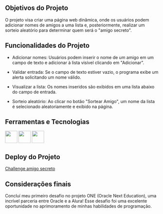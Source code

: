 
 ## Objetivos do Projeto

O projeto visa criar uma página web dinâmica, onde os usuários podem adicionar nomes de amigos a uma lista e, posteriormente, realizar um sorteio aleatório para determinar quem será o "amigo secreto".

## Funcionalidades do Projeto

- Adicionar nomes: Usuários podem inserir o nome de um amigo em um campo de texto e adicionar à lista visível clicando em "Adicionar".

- Validar entrada: Se o campo de texto estiver vazio, o programa exibe um alerta solicitando um nome válido.

- Visualizar a lista: Os nomes inseridos são exibidos em uma lista abaixo do campo de entrada.

- Sorteio aleatório: Ao clicar no botão "Sortear Amigo", um nome da lista é selecionado aleatoriamente e exibido na página.

## Ferramentas e Tecnologias
<img  loading="lazy" src="https://cdn.jsdelivr.net/gh/devicons/devicon@latest/icons/javascript/javascript-original.svg" width="40" height="40" /> <img  loading="lazy" src="https://cdn.jsdelivr.net/gh/devicons/devicon@latest/icons/css3/css3-original.svg" width="40" height="40" /> <img  loading="lazy" src="https://cdn.jsdelivr.net/gh/devicons/devicon@latest/icons/html5/html5-original.svg" width="40" height="40" />

## Deploy do Projeto
[Challenge amigo secreto](https://karolinanjos.github.io/amigo-secreto/) 

## Considerações finais
Concluí meu primeiro desafio no projeto ONE (Oracle Next Education), uma incrível parceria entre Oracle e a Alura!
Esse desafio foi uma excelente oportunidade no aprimoramento de minhas habilidades de programação.
